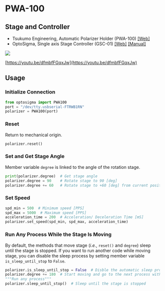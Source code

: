# PWA-100

## Stage and Controller
- Tsukumo Engineering, Automatic Polarizer Holder (PWA-100) [[Web]](http://www.twin9.co.jp/product/holders-list/mirror-list-2-2/pwa-100/)
- OptoSigma, Single axis Stage Controller (GSC-01) [[Web]](http://www.twin9.co.jp/product/holders-list/mirror-list-2-2/pwa-100/) [[Manual]](https://jp.optosigma.com/html/en_jp/software/motorize/manual_en/GSC-01_En.pdf)

[![](https://img.youtube.com/vi/dfmbfFGqxJw/0.jpg)](https://www.youtube.com/watch?v=dfmbfFGqxJw)

[https://youtu.be/dfmbfFGqxJw](https://youtu.be/dfmbfFGqxJw)

## Usage
### Initialize Connection
```python
from optosigma import PWA100
port = "/dev/tty.usbserial-FTRWB1RN"
polarizer = PWA100(port)
```

### Reset
Return to mechanical origin.
```python
polarizer.reset()
```

### Set and Get Stage Angle
Member variable `degree` is linked to the angle of the rotation stage.
```python
print(polarizer.degree)  # Get stage angle
polarizer.degree = 90    # Rotate stage to 90 [deg]
polarizer.degree += 60   # Rotate stage to +60 [deg] from current position
```

### Set Speed
```python
spd_min = 500  # Minimum speed [PPS]
spd_max = 5000  # Maximum speed [PPS]
acceleration_time = 200  # Acceleration/ Deceleration Time [mS]
polarizer.set_speed(spd_min, spd_max, acceleration_time)
```

### Run Any Process While the Stage Is Moving
By default, the methods that move stage (*i.e.*, `reset()` and `degree`) sleep until the stage is stopped. If you want to run another code while moving stage, you can disable the sleep process by setting member variable `is_sleep_until_stop` to `False`.
```python
polarizer.is_sleep_until_stop = False  # Disble the automatic sleep process
polarizer.degree += 180  # Start moving and go to the next process without the wait for the stage to stop
"""Run any process"""
polarizer.sleep_until_stop()  # Sleep until the stage is stopped
```